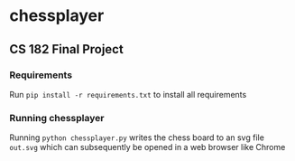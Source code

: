 # chessplayer
## CS 182 Final Project

### Requirements
Run `pip install -r requirements.txt` to install all requirements

### Running chessplayer
Running `python chessplayer.py` writes the chess board to an svg file `out.svg` which can subsequently be opened in a web browser like Chrome

